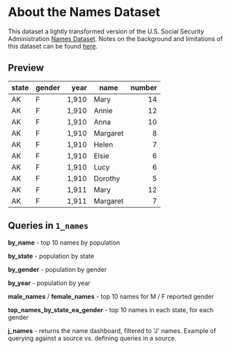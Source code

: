 # About the Names Dataset

This dataset a lightly transformed version of the U.S. Social Security Administration [Names Dataset](https://catalog.data.gov/dataset/baby-names-from-social-security-card-applications-national-data). Notes on the background and limitations of this dataset can be found [here](https://www.ssa.gov/oact/babynames/background.html).

## Preview

| state | gender |  year | name     | number |
|-------|--------|------:|----------|-------:|
| AK    | F      | 1,910 | Mary     |     14 |
| AK    | F      | 1,910 | Annie    |     12 |
| AK    | F      | 1,910 | Anna     |     10 |
| AK    | F      | 1,910 | Margaret |      8 |
| AK    | F      | 1,910 | Helen    |      7 |
| AK    | F      | 1,910 | Elsie    |      6 |
| AK    | F      | 1,910 | Lucy     |      6 |
| AK    | F      | 1,910 | Dorothy  |      5 |
| AK    | F      | 1,911 | Mary     |     12 |
| AK    | F      | 1,911 | Margaret |      7 |


## Queries in `1_names`

**by_name** - top 10 names by population

**by_state** - population by state

**by_gender** - population by gender

**by_year** - population by year

**male_names** / **female_names** - top 10 names for M / F reported gender

**top_names_by_state_ea_gender** - top 10 names in each state, for each gender

**j_names** - returns the name dashboard, filtered to 'J' names. Example of querying against a source vs. defining queries in a source.
